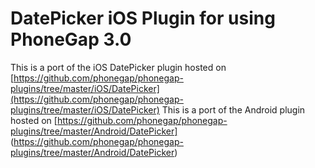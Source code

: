 # DatePicker iOS Plugin for using PhoneGap 3.0

This is a port of the iOS DatePicker plugin hosted on [https://github.com/phonegap/phonegap-plugins/tree/master/iOS/DatePicker](https://github.com/phonegap/phonegap-plugins/tree/master/iOS/DatePicker)
This is a port of the Android plugin hosted on [https://github.com/phonegap/phonegap-plugins/tree/master/Android/DatePicker] (https://github.com/phonegap/phonegap-plugins/tree/master/Android/DatePicker)

